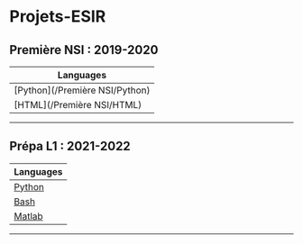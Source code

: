 # Projets-ESIR


## Première NSI : 2019-2020

| Languages                        |
|----------------------------------|
| [Python](/Première NSI/Python)   |
| [HTML](/Première NSI/HTML)       |

---

## Prépa L1 : 2021-2022

| Languages                        |
|----------------------------------|
| [Python](/Prépa%20L1/Python)  |
| [Bash](/Prépa%20L1/Bash)      |
| [Matlab](/Prépa%20L1/Matlab)  |

---
